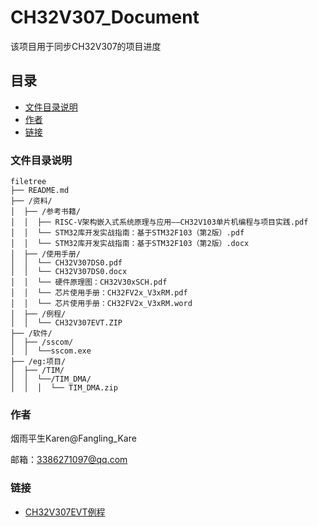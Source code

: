 

# CH32V307_Document

该项目用于同步CH32V307的项目进度


 
## 目录

- [文件目录说明](#文件目录说明)
- [作者](#作者)
- [链接](#链接)


### 文件目录说明

```
filetree 
├── README.md
├── /资料/
│  ├── /参考书籍/
│  │  ├── RISC-V架构嵌入式系统原理与应用——CH32V103单片机编程与项目实践.pdf
│  │  └── STM32库开发实战指南：基于STM32F103（第2版）.pdf
│  │  └── STM32库开发实战指南：基于STM32F103（第2版）.docx
│  ├── /使用手册/
│  │  └── CH32V307DS0.pdf
│  │  └── CH32V307DS0.docx
│  │  └── 硬件原理图：CH32V30xSCH.pdf
│  │  └── 芯片使用手册：CH32FV2x_V3xRM.pdf
│  │  └── 芯片使用手册：CH32FV2x_V3xRM.word
│  ├── /例程/
│  │  └── CH32V307EVT.ZIP
├── /软件/
│  ├── /sscom/
│  │  └──sscom.exe
├── /eg:项目/
│  ├── /TIM/
│  │  └──/TIM_DMA/
│  │  │  └── TIM_DMA.zip

```


### 作者

烟雨平生Karen@Fangling_Kare

邮箱：3386271097@qq.com    



### 链接
- [CH32V307EVT例程](https://www.wch.cn/downloads/CH32V307EVT_ZIP.html)
